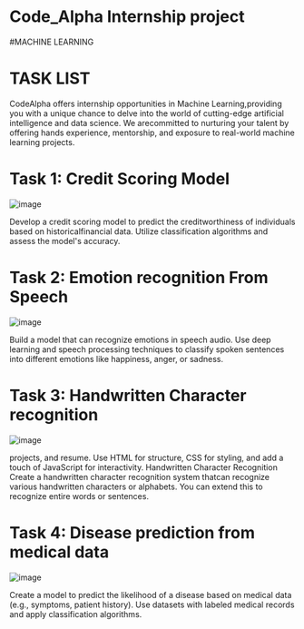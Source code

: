 # Code_Alpha Internship project
#MACHINE LEARNING

# TASK LIST

CodeAlpha offers internship opportunities in Machine Learning,providing you with a unique chance to delve into the world of cutting-edge artificial intelligence and data science. We arecommitted to nurturing your talent by offering hands experience, mentorship, and exposure to real-world machine learning projects.

# Task 1: Credit Scoring Model

![image](https://github.com/Rohitbachchhe17/Code_Alpha/assets/163370274/5c84bd5c-9dc4-4356-abd3-db850a55677b)


Develop a credit scoring model to predict the creditworthiness of individuals based on historicalfinancial data. Utilize classification algorithms and assess the model's accuracy.

# Task 2: Emotion recognition From Speech

![image](https://github.com/Rohitbachchhe17/Code_Alpha/assets/163370274/a96c77d5-c4de-497a-83c0-e34bb8b30f45)


Build a model that can recognize emotions in speech audio. Use deep learning and speech processing techniques to classify spoken sentences into different emotions like happiness, anger, or sadness.

# Task 3: Handwritten Character recognition

![image](https://github.com/Rohitbachchhe17/Code_Alpha/assets/163370274/2b5a2c1b-5a5f-4c02-b37f-769407e6179b)


projects, and resume. Use HTML for structure, CSS for styling, and add a touch of JavaScript for interactivity. Handwritten Character Recognition Create a handwritten character recognition system thatcan recognize various handwritten characters or alphabets. You can extend this to recognize entire words or sentences.


# Task 4: Disease prediction from medical data

![image](https://github.com/Rohitbachchhe17/Code_Alpha/assets/163370274/ba53bf4d-4d41-492d-b3a0-dde61c213df4)

Create a model to predict the likelihood of a disease based on medical data (e.g., symptoms, patient history). Use datasets with labeled medical records and apply classification algorithms.
